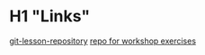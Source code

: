 # H1 "Links"
[git-lesson-repository](https://github.com/olsanska/git-lesson-repository)
[repo for workshop exercises](https://github.com/green-fox-academy/olsanska)

